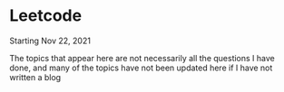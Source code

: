 # Leetcode
Starting Nov 22, 2021

The topics that appear here are not necessarily all the questions I have done, and many of the topics have not been updated here if I have not written a blog
